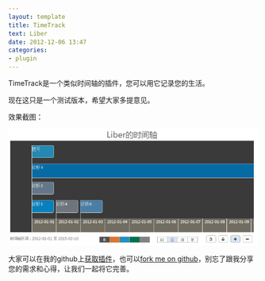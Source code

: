 ```yaml
---
layout: template
title: TimeTrack
text: Liber
date: 2012-12-06 13:47
categories:
- plugin
---
```

TimeTrack是一个类似时间轴的插件，您可以用它记录您的生活。  

现在这只是一个测试版本，希望大家多提意见。  

效果截图：  

<img src="/images/timetrack.png" />
  
  
大家可以在我的github上[获取插件][0]，也可以[fork me on github][1]，别忘了跟我分享您的需求和心得，让我们一起将它完善。  

[0]: https://github.com/Mystist/timetrack/
[1]: https://github.com/Mystist/
